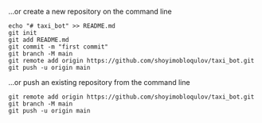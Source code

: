 …or create a new repository on the command line
```
echo "# taxi_bot" >> README.md
git init
git add README.md
git commit -m "first commit"
git branch -M main
git remote add origin https://github.com/shoyimobloqulov/taxi_bot.git
git push -u origin main
```
…or push an existing repository from the command line
```
git remote add origin https://github.com/shoyimobloqulov/taxi_bot.git
git branch -M main
git push -u origin main
```